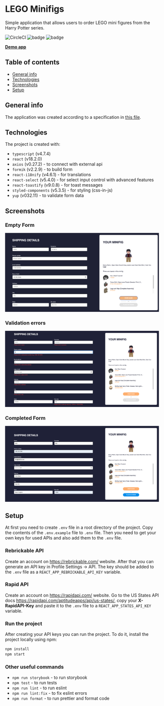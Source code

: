 # LEGO Minifigs

Simple application that allows users to order LEGO mini figures from the Harry Potter series.

![CircleCI](https://circleci.com/gh/wikk2207/minifigs.svg?style=shield&circle-token=e39f21984751bb124683e98b8d9767b3cd1441ca)
![badge](https://img.shields.io/endpoint?url=https://gist.githubusercontent.com/wikk2207/0b893e77a446f764d9d9e90b7566647e/raw/lines-badge.json)
![badge](https://img.shields.io/endpoint?url=https://gist.githubusercontent.com/wikk2207/ff6b0a9c2533fb95012faa87fe9d4591/raw/44598f30f8b3b8e169dfdf74506a1921ff53e8b0/functions-badge.json)

**[Demo app](https://ws-minifigs.herokuapp.com/)**

## Table of contents
* [General info](#general-info)
* [Technologies](#technologies)
* [Screenshots](#screenshots)
* [Setup](#setup)

<a name="general-info"></a>
## General info

The application was created according to a specification in <a href="./frontend-minifigs.pdf">this file</a>.

<a name="technologies"></a>
## Technologies

The project is created with:
* `typescript` (v4.7.4)
* `react` (v18.2.0)
* `axios` (v0.27.2) - to connect with external api
* `formik` (v2.2.9) - to build form
* `react-i18nify` (v4.6.1) - for translations
* `react-select` (v5.4.0) - for select input control with advanced features
* `react-toastify` (v9.0.8) - for toast messages
* `styled-components` (v5.3.5) - for styling (css-in-js)
* `yup` (v032.11) - to validate form data

<a name="screenshots"></a>
## Screenshots

### Empty Form
<img src="./images/ss-empty-form.png"></img>

### Validation errors
<img src="./images/ss-errors.png"></img>

### Completed Form
<img src="./images/ss-completed-form.png"></img>

<a name="setup"></a>
## Setup

At first you need to create `.env` file in a root directory of the project. Copy the contents of the `.env.example` file to `.env` file. Then you need to get your own keys for used APIs and also add them to the `.env` file.

### Rebrickable API

Create an account on https://rebrickable.com/ website. After that you can generate an API key in Profile Settings -> API. The key should be added to the `.env` file as a `REACT_APP_REBRICKABLE_API_KEY` variable.

### Rapid API

Create an account on https://rapidapi.com/ website. Go to the US States API docs https://rapidapi.com/aptitudeapps/api/us-states/, copy your **X-RapidAPI-Key** and paste it to the `.env` file to a `REACT_APP_STATES_API_KEY` variable.

### Run the project

After creating your API keys you can run the project. To do it, install the project locally using npm:

```bash
npm install
npm start
```

### Other useful commands

* `npm run storybook` - to run storybook
* `npm test` - to run tests
* `npm run lint` - to run eslint
* `npm run lint:fix` - to fix eslint errors
* `npm run format` - to run prettier and format code
